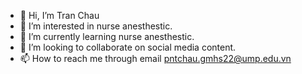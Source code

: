 - 👋 Hi, I’m Tran Chau
- 👀 I’m interested in nurse anesthestic.
- 🌱 I’m currently learning nurse anesthestic.
- 💞️ I’m looking to collaborate on social media content.
- 📫 How to reach me through email pntchau.gmhs22@ump.edu.vn

<!---
pntranchau04/pntranchau04 is a ✨ special ✨ repository because its `README.md` (this file) appears on your GitHub profile.
You can click the Preview link to take a look at your changes.
--->
